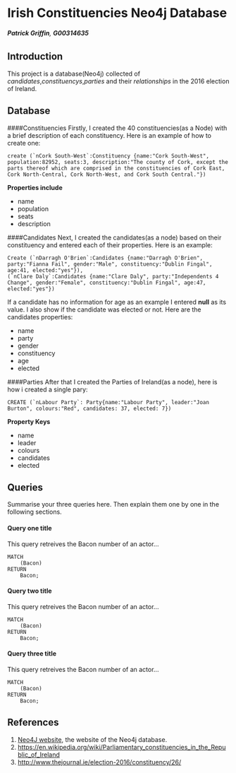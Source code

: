 # Irish Constituencies Neo4j Database
###### **Patrick Griffin**, **G00314635**

## Introduction
This project is a database(Neo4j) collected of *candidates*,*constituencys*,*parties* and their *relationships* in the 2016 election of Ireland. 

## Database
####Constituencies
Firstly, I created the 40 constituencies(as a Node) with a brief description of each constituency. Here is an example of how to create one:
```
create (`nCork South-West`:Constituency {name:"Cork South-West", population:82952, seats:3, description:"The county of Cork, except the parts thereof which are comprised in the constituencies of Cork East, Cork North-Central, Cork North-West, and Cork South Central."})
```

**Properties include**
* name
* population
* seats
* description

####Candidates
Next, I created the candidates(as a node) based on their constituency and entered each of their properties. Here is an example:
```
Create (`nDarragh O'Brien`:Candidates {name:"Darragh O'Brien", party:"Fianna Fail", gender:"Male", constituency:"Dublin Fingal", age:41, elected:"yes"}),
(`nClare Daly`:Candidates {name:"Clare Daly", party:"Independents 4 Change", gender:"Female", constituency:"Dublin Fingal", age:47, elected:"yes"})

```
If a candidate has no information for age as an example I entered **null** as its value. I also show if the candidate was elected or not.
Here are the candidates properties:
* name
* party
* gender
* constituency
* age
* elected

####Parties
After that I created the Parties of Ireland(as a node), here is how i created a single pary:
```
CREATE (`nLabour Party`: Party{name:"Labour Party", leader:"Joan Burton", colours:"Red", candidates: 37, elected: 7})
```
**Property Keys**
* name
* leader
* colours
* candidates
* elected

## Queries
Summarise your three queries here.
Then explain them one by one in the following sections.

#### Query one title
This query retreives the Bacon number of an actor...
```cypher
MATCH
	(Bacon)
RETURN
	Bacon;
```

#### Query two title
This query retreives the Bacon number of an actor...
```cypher
MATCH
	(Bacon)
RETURN
	Bacon;
```

#### Query three title
This query retreives the Bacon number of an actor...
```cypher
MATCH
	(Bacon)
RETURN
	Bacon;
```

## References
1. [Neo4J website](http://neo4j.com/), the website of the Neo4j database.
2. https://en.wikipedia.org/wiki/Parliamentary_constituencies_in_the_Republic_of_Ireland
3. http://www.thejournal.ie/election-2016/constituency/26/

